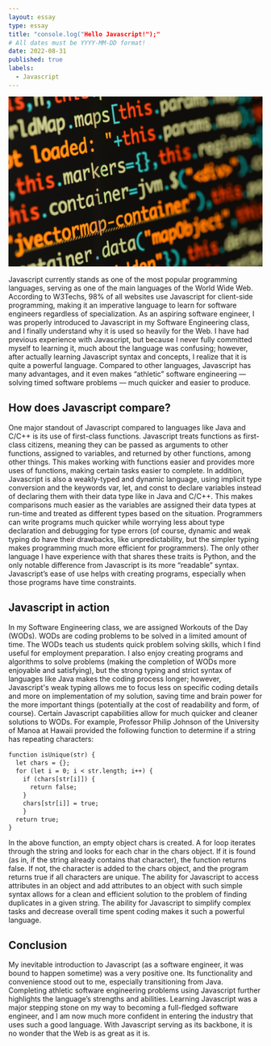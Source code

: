 ```yaml
---
layout: essay
type: essay
title: "console.log("Hello Javascript!");"
# All dates must be YYYY-MM-DD format!
date: 2022-08-31
published: true
labels:
  - Javascript
---
```


<img src="../img/Javascript-img.jpg">

Javascript currently stands as one of the most popular programming languages, serving as one of the main languages of the World Wide Web. According to W3Techs, 98% of all websites use Javascript for client-side programming, making it an imperative language to learn for software engineers regardless of specialization. As an aspiring software engineer, I was properly introduced to Javascript in my Software Engineering class, and I finally understand why it is used so heavily for the Web. I have had previous experience with Javascript, but because I never fully committed myself to learning it, much about the language was confusing; however, after actually learning Javascript syntax and concepts, I realize that it is quite a powerful language. Compared to other languages, Javascript has many advantages, and it even makes “athletic” software engineering — solving timed software problems — much quicker and easier to produce.

## How does Javascript compare?

One major standout of Javascript compared to languages like Java and C/C++  is its use of first-class functions. Javascript treats functions as first-class citizens, meaning they can be passed as arguments to other functions, assigned to variables, and returned by other functions, among other things. This makes working with functions easier and provides more uses of functions, making certain tasks easier to complete. In addition, Javascript is also a weakly-typed and dynamic language, using implicit type conversion and the keywords var, let, and const to declare variables instead of declaring them with their data type like in Java and C/C++. This makes comparisons much easier as the variables are assigned their data types at run-time and treated as different types based on the situation. Programmers can write programs much quicker while worrying less about type declaration and debugging for type errors (of course, dynamic and weak typing do have their drawbacks, like unpredictability, but the simpler typing makes programming much more efficient for programmers). The only other language I have experience with that shares these traits is Python, and the only notable difference from Javascript is its more “readable” syntax. Javascript’s ease of use helps with creating programs, especially when those programs have time constraints.

## Javascript in action

In my Software Engineering class, we are assigned Workouts of the Day (WODs). WODs are coding problems to be solved in a limited amount of time. The WODs teach us students quick problem solving skills, which I find useful for employment preparation. I also enjoy creating programs and algorithms to solve problems (making the completion of WODs more enjoyable and satisfying), but the strong typing and strict syntax of languages like Java makes the coding process longer; however, Javascript's weak typing allows me to focus less on specific coding details and more on implementation of my solution, saving time and brain power for the more important things (potentially at the cost of readability and form, of course). Certain Javascript capabilities allow for much quicker and cleaner solutions to WODs. For example, Professor Philip Johnson of the University of Manoa at Hawaii provided the following function to determine if a string has repeating characters:

```
function isUnique(str) {
  let chars = {};
  for (let i = 0; i < str.length; i++) {
    if (chars[str[i]]) {
      return false;
    }
    chars[str[i]] = true;
    }
  return true;
}
```

In the above function, an empty object chars is created. A for loop iterates through the string and looks for each char in the chars object. If it is found (as in, if the string already contains that character), the function returns false. If not, the character is added to the chars object, and the program returns true if all characters are unique. The ability for Javascript to access attributes in an object and add attributes to an object with such simple syntax allows for a clean and efficient solution to the problem of finding duplicates in a given string. The ability for Javascript to simplify complex tasks and decrease overall time spent coding makes it such a powerful language.

## Conclusion

My inevitable introduction to Javascript (as a software engineer, it was bound to happen sometime) was a very positive one. Its functionality and convenience stood out to me, especially transitioning from Java. Completing athletic software engineering problems using Javascript further highlights the language’s strengths and abilities. Learning Javascript was a major stepping stone on my way to becoming a full-fledged software engineer, and I am now much more confident in entering the industry that uses such a good language. With Javascript serving as its backbone, it is no wonder that the Web is as great as it is.
